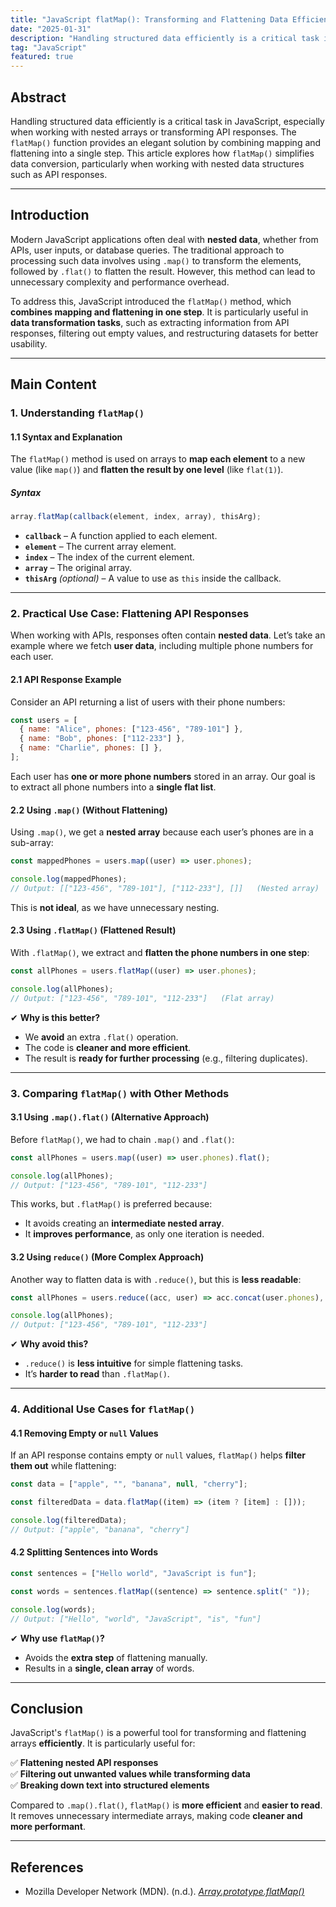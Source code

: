 ```yaml
---
title: "JavaScript flatMap(): Transforming and Flattening Data Efficiently"
date: "2025-01-31"
description: "Handling structured data efficiently is a critical task in JavaScript, especially when working with nested arrays or transforming API responses. The `flatMap()` function provides an elegant solution by combining mapping and flattening into a single step. This article explores how `flatMap()` simplifies data conversion, particularly when working with nested data structures such as API responses."
tag: "JavaScript"
featured: true
---
```


## **Abstract**

Handling structured data efficiently is a critical task in JavaScript, especially when working with nested arrays or transforming API responses. The `flatMap()` function provides an elegant solution by combining mapping and flattening into a single step. This article explores how `flatMap()` simplifies data conversion, particularly when working with nested data structures such as API responses.

---

## **Introduction**

Modern JavaScript applications often deal with **nested data**, whether from APIs, user inputs, or database queries. The traditional approach to processing such data involves using `.map()` to transform the elements, followed by `.flat()` to flatten the result. However, this method can lead to unnecessary complexity and performance overhead.

To address this, JavaScript introduced the `flatMap()` method, which **combines mapping and flattening in one step**. It is particularly useful in **data transformation tasks**, such as extracting information from API responses, filtering out empty values, and restructuring datasets for better usability.

---

## **Main Content**

### **1. Understanding `flatMap()`**

#### **1.1 Syntax and Explanation**

The `flatMap()` method is used on arrays to **map each element** to a new value (like `map()`) and **flatten the result by one level** (like `flat(1)`).

##### **Syntax**

```javascript
array.flatMap(callback(element, index, array), thisArg);
```

- **`callback`** – A function applied to each element.
- **`element`** – The current array element.
- **`index`** – The index of the current element.
- **`array`** – The original array.
- **`thisArg`** _(optional)_ – A value to use as `this` inside the callback.

---

### **2. Practical Use Case: Flattening API Responses**

When working with APIs, responses often contain **nested data**. Let’s take an example where we fetch **user data**, including multiple phone numbers for each user.

#### **2.1 API Response Example**

Consider an API returning a list of users with their phone numbers:

```javascript
const users = [
  { name: "Alice", phones: ["123-456", "789-101"] },
  { name: "Bob", phones: ["112-233"] },
  { name: "Charlie", phones: [] },
];
```

Each user has **one or more phone numbers** stored in an array. Our goal is to extract all phone numbers into a **single flat list**.

#### **2.2 Using `.map()` (Without Flattening)**

Using `.map()`, we get a **nested array** because each user’s phones are in a sub-array:

```javascript
const mappedPhones = users.map((user) => user.phones);

console.log(mappedPhones);
// Output: [["123-456", "789-101"], ["112-233"], []]   (Nested array)
```

This is **not ideal**, as we have unnecessary nesting.

#### **2.3 Using `.flatMap()` (Flattened Result)**

With `.flatMap()`, we extract and **flatten the phone numbers in one step**:

```javascript
const allPhones = users.flatMap((user) => user.phones);

console.log(allPhones);
// Output: ["123-456", "789-101", "112-233"]   (Flat array)
```

✔ **Why is this better?**

- We **avoid** an extra `.flat()` operation.
- The code is **cleaner and more efficient**.
- The result is **ready for further processing** (e.g., filtering duplicates).

---

### **3. Comparing `flatMap()` with Other Methods**

#### **3.1 Using `.map().flat()` (Alternative Approach)**

Before `flatMap()`, we had to chain `.map()` and `.flat()`:

```javascript
const allPhones = users.map((user) => user.phones).flat();

console.log(allPhones);
// Output: ["123-456", "789-101", "112-233"]
```

This works, but `.flatMap()` is preferred because:

- It avoids creating an **intermediate nested array**.
- It **improves performance**, as only one iteration is needed.

#### **3.2 Using `reduce()` (More Complex Approach)**

Another way to flatten data is with `.reduce()`, but this is **less readable**:

```javascript
const allPhones = users.reduce((acc, user) => acc.concat(user.phones), []);

console.log(allPhones);
// Output: ["123-456", "789-101", "112-233"]
```

✔ **Why avoid this?**

- `.reduce()` is **less intuitive** for simple flattening tasks.
- It’s **harder to read** than `.flatMap()`.

---

### **4. Additional Use Cases for `flatMap()`**

#### **4.1 Removing Empty or `null` Values**

If an API response contains empty or `null` values, `flatMap()` helps **filter them out** while flattening:

```javascript
const data = ["apple", "", "banana", null, "cherry"];

const filteredData = data.flatMap((item) => (item ? [item] : []));

console.log(filteredData);
// Output: ["apple", "banana", "cherry"]
```

#### **4.2 Splitting Sentences into Words**

```javascript
const sentences = ["Hello world", "JavaScript is fun"];

const words = sentences.flatMap((sentence) => sentence.split(" "));

console.log(words);
// Output: ["Hello", "world", "JavaScript", "is", "fun"]
```

✔ **Why use `flatMap()`?**

- Avoids the **extra step** of flattening manually.
- Results in a **single, clean array** of words.

---

## **Conclusion**

JavaScript's `flatMap()` is a powerful tool for transforming and flattening arrays **efficiently**. It is particularly useful for:

✅ **Flattening nested API responses**  
✅ **Filtering out unwanted values while transforming data**  
✅ **Breaking down text into structured elements**

Compared to `.map().flat()`, `flatMap()` is **more efficient** and **easier to read**. It removes unnecessary intermediate arrays, making code **cleaner and more performant**.

---

## **References**

- Mozilla Developer Network (MDN). (n.d.). [_Array.prototype.flatMap()_](https://developer.mozilla.org/en-US/docs/Web/JavaScript/Reference/Global_Objects/Array/flatMap)

